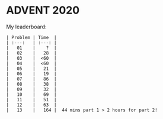# ADVENT 2020

My leaderboard:

    | Problem | Time  |
    | :---:   | :---: |
    |   01    |    ?  |
    |   02    |   28  |
    |   03    |  <60  |
    |   04    |  <60  |
    |   05    |   21  |
    |   06    |   19  |
    |   07    |   86  |
    |   08    |   38  |
    |   09    |   32  |
    |   10    |   69  |
    |   11    |   51  |
    |   12    |   63  |
    |   13    |   164 |  44 mins part 1 > 2 hours for part 2!



